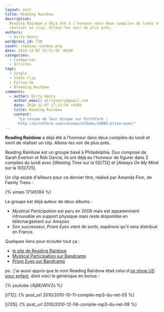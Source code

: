 ```yaml
---
layout: post
title: Reading Rainbow
description:
  Reading Rainbow a déjà été à l'honneur dans deux compiles du lundi et vient de
  réaliser un clip. Allons-les voir de plus près.
authors:
  - Dirty Henry
wordpress_id: 728
cover: reading-rainbow.png
date: 2010-12-07 15:51:55 +0100
categories:
  - Catégories
  - Artistes
tags:
  - Single
  - Vidéo Clip
  - Follow-Up
  - Bleeding Rainbow
comments:
  - author: Dirty Henry
    author_email: dirtyhenry@gmail.com
    date: 2010-12-07 17:23:34 +0100
    title: Reading Rainbow
    content:
      "La review de leur disque sur Pitchfork :
      http://pitchfork.com/reviews/albums/14905-prism-eyes/"
---
```


**Reading Rainbow** a déjà été à l'honneur dans deux compiles du lundi et vient
de réaliser un clip. Allons-les voir de plus près.

Reading Rainbow est un groupe basé à Philadelphia. Duo composé de Sarah Everton
et Rob Garcia, ils ont déjà eu l'honneur de figurer dans 2 compiles du lundi
avec [_Wasting Time_ sur la 5][i712] et [_Always On My Mind_ sur la 10][i725].

Un clip existe d'ailleurs pour ce dernier titre, réalisé par Amanda Finn, de
Family Trees :

{% vimeo 17145194 %}

Le groupe est déjà auteur de deux albums :

- _Mystical Participation_ est paru en 2009 mais est apparemment introuvable en
  support physique mais reste disponible en téléchargement sur Amazon
- Son successeur, _Prism Eyes_ vient de sortir, espérons qu'il sera distribué en
  France.

Quelques liens pour écouter tout ça :

- [le site de Reading Rainbow](http://rreadingrrainbow.blogspot.com/)
- [Mystical Participation sur Bandcamp](http://readingrainbow.bandcamp.com/album/mystical-participation)
- [Prism Eyes sur Bandcamp](http://readingrainbow.bandcamp.com/album/prism-eyes)

ps : j'ai aussi appris que le nom Reading Rainbow était celui
d'[un show US pour enfant](http://en.wikipedia.org/wiki/Reading_Rainbow), dont
voici le générique en bonus :

{% youtube c6j8EiWIVZs %}

[i712]: {% post_url 2010/2010-10-11-compile-mp3-du-net-05 %}

[i725]: {% post_url 2010/2010-12-06-compile-mp3-du-net-08 %}
